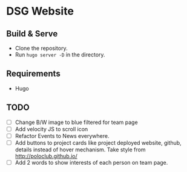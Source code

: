 # DSG Website

## Build & Serve
  * Clone the repository.
  * Run `hugo server -D` in the directory.

## Requirements
  * Hugo

## TODO

- [ ] Change B/W image to blue filtered for team page
- [ ] Add velocity JS to scroll icon
- [ ] Refactor Events to News everywhere.
- [ ] Add buttons to project cards like project deployed website, github, details instead of hover mechanism. Take style from http://poloclub.github.io/
- [ ] Add 2 words to show interests of each person on team page.
